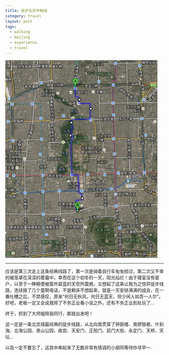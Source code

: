 ```yaml
---
title: 徒步北京中轴线
category: travel
layout: post
tags:
  - walking
  - beijing
  - experience
  - travel
---
```


![Beijing-Center-Walking](/media/image/2013/beijing_center.png)

---

应该是第三次走上这条经典线路了，第一次是骑着自行车匆匆掠过，第二次又不幸的被笼罩在深深的雾霾中，幸而在这个初冬的一天，阳光灿烂！由于寝室没有窗户，以至于一睁眼便被窗外碧蓝的天空所震撼，又想起了这条让我为之惊异徒步线路，连续拨了几个童鞋电话，不是赖床不想起来，就是一天安排满满的组会，在一番吐槽之后，不禁感叹，原来“何日无秋风，何日无蓝天，但少闲人如吾一人尔”。好吧，老板一定又会说我除了不务正业看小说之外，还有不务正业到处玩了...

终于，抓到了大师姐陪我同行，那就出发吧！

这一定是一条北京城最经典的徒步线路，从北向南贯穿了钟鼓楼、南锣鼓巷、什刹海、北海公园、景山公园、故宫、天安门、正阳门、前门大街、永定门、天桥、天坛...

以及一定不要忘了，这其中串起来了无数非常有情调的小胡同等待你寻早～

